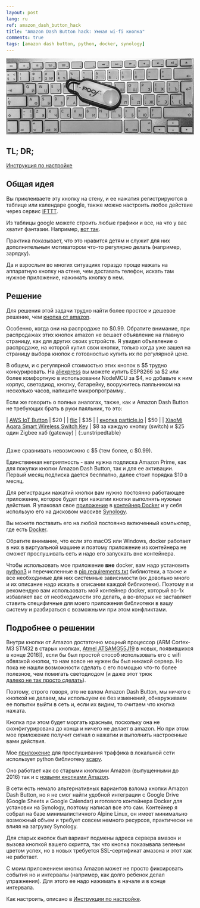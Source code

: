```yaml
---
layout: post
lang: ru
ref: amazon_dash_button_hack
title: "Amazon Dash Button hack: Умная wi-fi кнопка"
comments: true
tags: [amazon dash button, python, docker, synology]
---
```


![](/images/amazon_dash.png)

## TL; DR;
[Инструкция по настройке](http://masterandrey.com/posts/ru/amazon_dash_button_hack_install/)

## Общая идея

Вы приклеиваете эту кнопку на стену, и ее нажатия регистрируются в таблице или календаре google,
также можно настроить любое действие через сервис [IFTTT](https://ifttt.com).

Из таблицы google можете строить любые графики и все, на что у вас хватит фантазии. Например,
[вот так](http://masterandrey.com/posts/ru/iot_calendar_synology/).

Практика показывает, что это нравится детям и служит для них дополнительным мотиватором 
что-то регулярно делать (например, зарядку).

Да и взрослым во многих ситуациях гораздо проще нажать на аппаратную кнопку на стене,
чем доставать телефон, искать там нужное приложение, нажимать кнопку в нем.

## Решение 

Для решения этой задачи трудно найти более простое и дешевое решение, чем 
[кнопка от amazon](https://www.amazon.com/b/?ie=UTF8&node=10667898011).

Особенно, когда они на распродаже по $0.99. Обратите внимание, при распродажах этих кнопок amazon
не вешает объявление на главную страницу, как для других своих устройств. 
Я увидел объявление о распродаже, на которой купил свои кнопки, только когда уже зашел на 
страницу выбора кнопок с готовностью купить их по регулярной цене.

В общем, и с регулярной стоимостью этих кнопок в $5 трудно конкурировать.
На [aliexpress](https://www.aliexpress.com) вы можете купить ESP8266 за $2 или более комфортную
в использовании NodeMCU за $4, но добавьте к ним корпус, светодиод, кнопку, батарейку, вооружитесь
паяльником на несколько часов, напишите микропрограмму..

Если же говорить о полных аналогах, также, как и Amazon Dash Button 
не требующих брать в руки паяльник, то это:

| [AWS IoT Button](https://aws.amazon.com/iotbutton/) | $20 |
| [flic](https://flic.io/store/) | $35 |
| [кнопка particle.io](https://store.particle.io/#internet-button) | $50 |
| [XiaoMi Aqara Smart Wireless Switch Key](https://www.aliexpress.com/wholesale?catId=0&initiative_id=SB_20180105060003&SearchText=XiaoMi+Aqara+Smart+Wireless+Switch+Key) | $8 за каждую кнопку (switch) и $25 один Zigbee хаб (gateway) |
{:.unstripedtable}

<br>
Даже сравнивать невозможно с $5 (тем более, с $0.99).

Единственная неприятность - вам нужна подписка Amazon Prime, как для покупки кнопки Amazon Dash Button, 
так и для ее активации. Первый месяц подписка дается бесплатно, далее стоит порядка $10 в месяц.

Для регистрации нажатий кнопки вам нужно постоянно работающее приложение, которое 
будет при нажатии кнопки выполнять нужные действия. Я упаковал свое [приложение](https://github.com/masterandrey/docker-amazon-dash-button-hack/) в 
[контейнер Docker](https://hub.docker.com/r/masterandrey/docker-amazon-dash-button-hack/) 
и у себя использую его на дисковом массиве [Synology](https://www.synology.com). 

Вы можете поставить его на любой постоянно включенный компьютер, где есть 
[Docker](https://www.docker.com).

Обратите внимание, что если это macOS или Windows, docker работает в них в виртуальной машине и поэтому
приложение из контейнера не сможет прослушивать сеть и надо его запускать вне контейнера.

Чтобы использовать мое приложение **вне** docker, вам надо установить [python3](https://www.python.org/downloads/) 
и перечисленные в 
[pip.requirements.txt](https://github.com/masterandrey/docker-amazon-dash-button-hack/blob/master/pip.requirements.txt)
библиотеки, а также и все необходимые для них системные зависимости (их довольно много и их описание
надо искать в описании каждой библиотеки).
Поэтому я и рекомендую вам использовать мой контейнер docker, который во-1х избавляет вас от необходимости это
делать, а во-вторых не заставляет ставить специфичные для моего приложения библиотеки в вашу систему
и разбираться с возможными при этом конфликтами.

## Подробнее о решении

Внутри кнопки от Amazon достаточно мощный процессор (ARM Cortex-M3 STM32 в старых кнопках,
[Atmel ATSAMG55J19](http://www.atmel.com/images/atmel-11289-32-bit-cortex-m4-microcontroller-sam-g55_summary-datasheet.pdf) 
в новых, появившихся в конце 2016]), если бы был простой способ 
использовать его с wifi обвязкой кнопки, то нам вовсе не нужен бы был никакой сервер. Но пока не нашли 
возможности сделать с его помощью что-то более полезное, чем помигать светодиодом
(и даже этот трюк  
[далеко не так просто сделать](http://key-basher.blogspot.ru/2016/09/amazon-dash-button-version-2.html)).

Поэтому, строго говоря, это не взлом Amazon Dash Button, мы ничего с кнопкой не делаем, 
мы используем ее без изменений, обнаруживаем ее попытки
выйти в сеть и, если их видим, то считаем что кнопка нажата.

Кнопка при этом будет моргать красным, поскольку она не сконфигурирована до конца и ничего не делает в amazon.
Но при этом мое приложение получит сигнал о нажатии и выполнить настроенные вами действия.

Мое [приложение](https://github.com/masterandrey/docker-amazon-dash-button-hack) для прослушивания траффика 
в локальной сети использует python библиотеку [scapy](https://github.com/phaethon/scapy).

Оно работает как со старыми кнопками Amazon (выпущенными до 2016) так и с
[новыми кнопками Amazon](https://mpetroff.net/2016/07/new-amazon-dash-button-teardown-jk29lp/).

В сети есть немало альтернативных вариантов взлома кнопки Amazon Dash Button, но я не смог найти удобной 
интеграции с Google Drive (Google Sheets и Google Calendar) и 
готового контейнера Docker для установки на Synology, поэтому написал все это сам.
Контейнер я собрал на базе минималистичного Alpine Linux, он имеет минимально возможный объем
и требует совсем немного ресурсов, практически не влияя на загрузку Synology.

Для старых кнопок был вариант подмены адреса сервера амазон и вызова кнопкой вашего скрипта,
так что кнопка показывала зеленым цветом успех,
но в новых требуется SSL-сертификат амазона и этот хак не работает.

С моим приложением кнопка Amazon может не просто фиксировать события но и интервалы (например, как долго 
ребенок делал упражнения).
Для этого ее надо нажимать в начале и в конце интервала.

Как настроить, описано в [Инструкции по настройке](http://masterandrey.com/posts/ru/amazon_dash_button_hack_install/).
